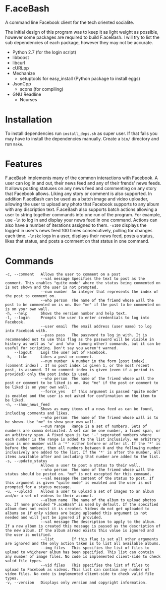F.aceBash
=========

A command line Facebook client for the tech oriented socialite.

The initial design of this program was to keep it as light weight as possible, however some packages are required to build F.aceBash. I will try to list the sub dependencies of each package, however they may not be accurate.

* Python 2.7 (for the login script)
* libboost
* libcurl
* cURLpp
* Mechanize
  * setuptools for easy_install (Python package to install eggs)
* JsonCpp
  * scons (for compiling)
* GNU Readline
  * Ncurses

Installation
============

To install dependencies run `install_deps.sh` as super user. If that fails you may have to install the dependencies manually.
Create a `bin/` directory and run `make`.

Features
========

F.aceBash implements many of the common interactions with Facebook. A user can log in and out, their news feed and any of their frends' news feeds. It allows posting statuses on any news feed and commenting on any story that Facebook allows. Liking any story or comment is also supported. In addition F.aceBash can be used as a batch image and video uploader, allowing the user to upload any photo that Facebook supports to any album with any discription text. F.aceBash also supports batch actions allowing a user to string together commands into one run of the program. For example, use `-ln` to log in and display your news feed in one command. Actions can also have a number of iterations assigned to them. `-n100` displays the logged in user's news feed 100 times consecutively, polling for changes each time. `-lnskc` logs in a user, displays their news feed, posts a status, likes that status, and posts a comment on that status in one command.

Commands
========

    -c, --comment   Allows the user to comment on a post
                    --val message Specifies the text to post as the comment. This enables "quite mode" where the status being commented on is not shown and the user is not prompted.
                    --num number  An integer that represents the index of the post to comment on.
                    --who person  The name of the friend whose wall the post to be commented on is on. Use "me" if the post to be commented on is on your own wall.
    -h, --help      Shows the version number and help text.
    -l, --login     Prompts the user to enter credentials to log into Facebook.
                    --user email  The email address (user name) to log into Facebook with.
                    --pass pass   The password to log in with. It is recommended not to use this flag as the password will be visible in history as well as 'w' and 'who' (among other) commands, but it can be useful for scripting. Don't say you weren't warned.
        --logout    Logs the user out of Facebook.
    -k, --like      Likes a post or comment.
                    --num number  A number in the form [post index].[comment index] . If no post index is given 1, or the most recent post, is assumed. If no comment index is given (even if a period is provided) only the post index is used.
                    --who person  The name of the friend whose wall the post or comment to be liked is on. Use "me" if the post or comment to be liked is on your own wall.
                    --force_yes   If this argument is passed "quite mode" is enabled and the user is not asked for confirmation on the item to be liked.
    -n, --show_news_feed
                    Shows as many items of a news feed as can be found, including comments and likes.
                    --who person  The name of the friend whose wall is to be shown. Use "me" to show your own wall.
                    --num range   Range is a set of numbers. Sets of numbers are comma delimited. A set can be one number, a fixed span, or an arbitrary span. A fixed span is two '-' seperated numbers where each number is the range is added to the list inclusivly. An arbitrary span is one number with a '*' either before or after it. If the '*' is before the number, then all numbers between 0 and the following number inclusively are added to the list. If the '*' is after the number, all items available after and including that number are added to the list.
    -s, --update_status
                    Allows a user to post a status to their wall.
                    --who person  The name of the friend whose wall the status should be posted on. "me" is not excepted for this command.
                    --val message The content of the status to post. If this argument is given "quite mode" is enabled and the user is not prompted for a status message.
    -u, --upload    Allows a user to upload a set of images to an album and/or a set of videos to their account.
                    --album name  The name of the album to upload photos to. If none provided "F.aceBash" is used by default. If the specified album does not exist it is created. Videos do not get uploaded to albums so if only videos are being uploaded this argument is not needed and will just be ignored if provided.
                    --val message The description to apply to the album. If a new album is created this message is passed as the description of the new album. If the album alread exists this value is ignored and the user is notified.
                    --list        If this flag is set all other arguments are ignored and the only action taken is to list all available albums.
                    --img files   This specifies the list of files to upload to whichever album has been specified. This list can contain any number of image files. No code is implemented client-side to check valid file types.
                    --vid files   This specifies the list of files to upload to Facebook as videos. This list can contain any number of video files. No code is implemented client-side to check valid file types.
    -v, --version   Displays only version and copyright information.